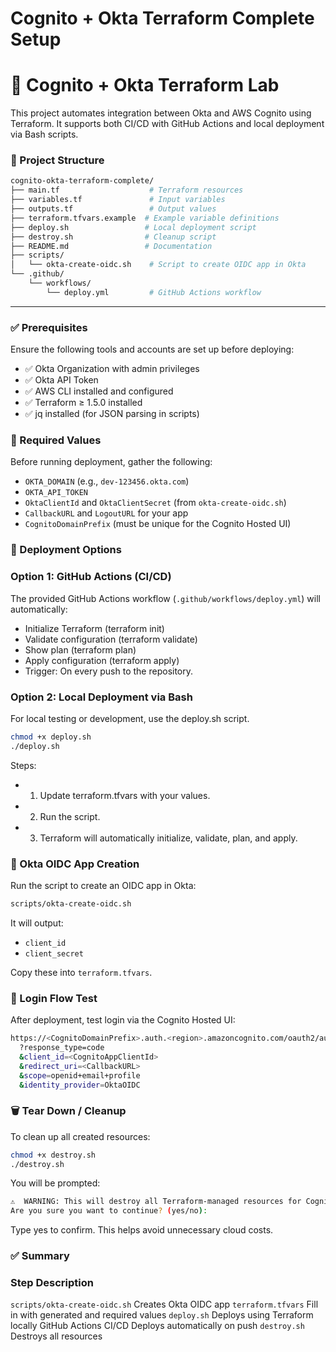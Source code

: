# Cognito + Okta Terraform Complete Setup
# 🚀 Cognito + Okta Terraform Lab

This project automates integration between Okta and AWS Cognito using Terraform. It supports both CI/CD with GitHub Actions and local deployment via Bash scripts.

### 📁 Project Structure
```bash
cognito-okta-terraform-complete/
├── main.tf                    # Terraform resources
├── variables.tf               # Input variables
├── outputs.tf                 # Output values
├── terraform.tfvars.example  # Example variable definitions
├── deploy.sh                 # Local deployment script
├── destroy.sh                # Cleanup script
├── README.md                 # Documentation
├── scripts/
│   └── okta-create-oidc.sh    # Script to create OIDC app in Okta
└── .github/
    └── workflows/
        └── deploy.yml         # GitHub Actions workflow
```
---
###  ✅ Prerequisites
Ensure the following tools and accounts are set up before deploying:
- ✅ Okta Organization with admin privileges
- ✅ Okta API Token
- ✅ AWS CLI installed and configured
- ✅ Terraform ≥ 1.5.0 installed
- ✅ jq installed (for JSON parsing in scripts)

### 🔑 Required Values

Before running deployment, gather the following:

- `OKTA_DOMAIN` (e.g., `dev-123456.okta.com`)
- `OKTA_API_TOKEN`
- `OktaClientId` and `OktaClientSecret` (from `okta-create-oidc.sh`)
- `CallbackURL` and `LogoutURL` for your app
- `CognitoDomainPrefix` (must be unique for the Cognito Hosted UI)

### 🚀 Deployment Options
### Option 1: GitHub Actions (CI/CD)

The provided GitHub Actions workflow (`.github/workflows/deploy.yml`) will automatically:

- Initialize Terraform (terraform init)
- Validate configuration (terraform validate)
- Show plan (terraform plan)
- Apply configuration (terraform apply)
- Trigger: On every push to the repository.

### Option 2: Local Deployment via Bash

For local testing or development, use the deploy.sh script.
```bash
chmod +x deploy.sh
./deploy.sh
```

Steps:

- 1. Update terraform.tfvars with your values.
- 2. Run the script.
- 3. Terraform will automatically initialize, validate, plan, and apply.

### 🔄 Okta OIDC App Creation

Run the script to create an OIDC app in Okta:
```bash
scripts/okta-create-oidc.sh
```

It will output:

- `client_id`
- `client_secret`

Copy these into `terraform.tfvars`.

### 🧩 Login Flow Test

After deployment, test login via the Cognito Hosted UI:
```bash
https://<CognitoDomainPrefix>.auth.<region>.amazoncognito.com/oauth2/authorize
  ?response_type=code
  &client_id=<CognitoAppClientId>
  &redirect_uri=<CallbackURL>
  &scope=openid+email+profile
  &identity_provider=OktaOIDC
```
### 🗑️ Tear Down / Cleanup

To clean up all created resources:
```bash
chmod +x destroy.sh
./destroy.sh
```

You will be prompted:
```bash
⚠️  WARNING: This will destroy all Terraform-managed resources for Cognito-Okta integration!
Are you sure you want to continue? (yes/no):
```
Type yes to confirm. This helps avoid unnecessary cloud costs.

### ✅ Summary
### Step	                           Description
`scripts/okta-create-oidc.sh`	   Creates Okta OIDC app
`terraform.tfvars`	               Fill in with generated and required values
`deploy.sh`	                       Deploys using Terraform locally
GitHub Actions CI/CD	           Deploys automatically on push
`destroy.sh`	                   Destroys all resources
